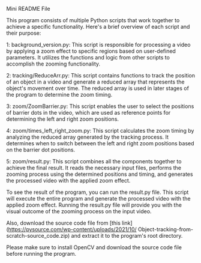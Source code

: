 Mini README File

  This program consists of multiple Python scripts that
  work together to achieve a specific functionality.
  Here's a brief overview of each script and their
  purpose:

  1: background_version.py: This script is responsible
  for processing a video by applying a zoom effect to
  specific regions based on user-defined parameters.
  It utilizes the functions and logic from other scripts
  to accomplish the zooming functionality.
  
  2: tracking/ReduceArr.py: This script contains functions
  to track the position of an object in a video and
  generate a reduced array that represents the object's
  movement over time. The reduced array is used in later
  stages of the program to determine the zoom timing.
  
  3: zoom/ZoomBarrier.py: This script enables the user
  to select the positions of barrier dots in the video,
  which are used as reference points for determining
  the left and right zoom positions.

  4: zoom/times_left_right_zoom.py: This script calculates
  the zoom timing by analyzing the reduced array generated
  by the tracking process. It determines when to switch
  between the left and right zoom positions based on the
  barrier dot positions.
  
  5: zoom/result.py: This script combines all the components
  together to achieve the final result. It reads the
  necessary input files, performs the zooming process
  using the determined positions and timing, and generates
  the processed video with the applied zoom effect.

To see the result of the program, you can run the
result.py file. This script will execute the entire
program and generate the processed video with the
applied zoom effect. Running the result.py file will
provide you with the visual outcome of the zooming
process on the input video.

Also, download the source code file from [this link]
(https://pysource.com/wp-content/uploads/2021/10/
Object-tracking-from-scratch-source_code.zip) and
extract it to the program's root directory.

Please make sure to install OpenCV and download the
source code file before running the program.
